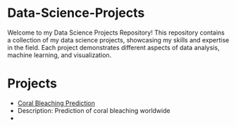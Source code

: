 # Data-Science-Projects

Welcome to my Data Science Projects Repository! This repository contains a collection of my data science projects, showcasing my skills and expertise in the field. Each project demonstrates different aspects of data analysis, machine learning, and visualization.

# Projects

- [Coral Bleaching Prediction](https://github.com/jamesbconner/MADS699)
-   Description: Prediction of coral bleaching worldwide
-   
